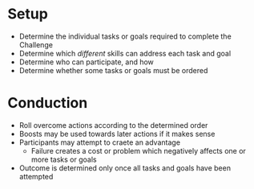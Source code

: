 # Setup

* Determine the individual tasks or goals required to complete the Challenge
* Determine which _different_ skills can address each task and goal
* Determine who can participate, and how
* Determine whether some tasks or goals must be ordered

# Conduction

* Roll overcome actions according to the determined order
* Boosts may be used towards later actions if it makes sense
* Participants may attempt to craete an advantage
  * Failure creates a cost or problem which negatively affects one or more tasks or goals  
* Outcome is determined only once all tasks and goals have been attempted
